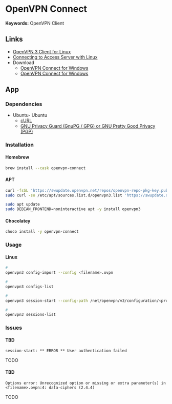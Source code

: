 # OpenVPN Connect

**Keywords:** OpenVPN Client

<!--
.ovpn
-->

<!--
https://www.slickvpn.com/tutorials/using-openvpn-with-ubuntu-mint-network-manager/
-->

## Links

- [OpenVPN 3 Client for Linux](https://openvpn.net/cloud-docs/openvpn-3-client-for-linux/)
- [Connecting to Access Server with Linux](https://openvpn.net/vpn-server-resources/connecting-to-access-server-with-linux/)
- Download
  - [OpenVPN Connect for Windows](https://openvpn.net/client-connect-vpn-for-windows)
  - [OpenVPN Connect for Windows](https://openvpn.net/client-connect-vpn-for-mac-os)

## App

### Dependencies

- Ubuntu- Ubuntu
  - [cURL](/curl.md)
  - [GNU Privacy Guard (GnuPG / GPG) or GNU Pretty Good Privacy (PGP)](/gnu/pg.md)

### Installation

#### Homebrew

```sh
brew install --cask openvpn-connect
```

#### APT

```sh
curl -fsSL 'https://swupdate.openvpn.net/repos/openvpn-repo-pkg-key.pub' | sudo apt-key add -
sudo curl -so /etc/apt/sources.list.d/openvpn3.list 'https://swupdate.openvpn.net/community/openvpn3/repos/openvpn3-buster.list'

sudo apt update
sudo DEBIAN_FRONTEND=noninteractive apt -y install openvpn3
```

<!-- #### YUM

```sh
yum check-update

# Repo: EPEL
sudo yum -y install openvpn3-client
``` -->

#### Chocolatey

```sh
choco install -y openvpn-connect
```

### Usage

#### Linux

```sh
#
openvpn3 config-import --config <filename>.ovpn

#
openvpn3 configs-list

#
openvpn3 session-start --config-path /net/openvpn/v3/configuration/<profile>

#
openvpn3 sessions-list
```

### Issues

#### TBD

```log
session-start: ** ERROR ** User authentication failed
```

TODO

#### TBD

```log
Options error: Unrecognized option or missing or extra parameter(s) in <filename>.ovpn:4: data-ciphers (2.4.4)
```

TODO
